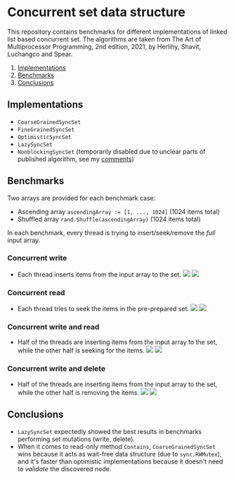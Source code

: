 # Concurrent set data structure 
This repository contains benchmarks for different implementations of linked list based concurrent set. 
The algorithms are taken from The Art of Multiprocessor Programming, 2nd edition, 2021, by Herlihy, Shavit, Luchangco and Spear.

1. [Implementations](#Implementations)
2. [Benchmarks](#Benchmarks)
3. [Conclusions](#Conclusions)

## Implementations

- `CoarseGrainedSyncSet`
- `FineGrainedSyncSet`
- `OptimisticSyncSet`
- `LazySyncSet`
- `NonblockingSyncSet` (temporarily disabled due to unclear parts of published algorithm, see my [comments](https://github.com/vitalyisaev2/concurrent_set/blob/main/set_nonblocking.go#L3))

## Benchmarks

Two arrays are provided for each benchmark case:

- Ascending array `ascendingArray := [1, ..., 1024]` (1024 items total)
- Shuffled array `rand.Shuffle(ascendingArray)` (1024 items total)

In each benchmark, every thread is trying to insert/seek/remove the *full* input array.

### Concurrent write
- Each thread inserts items from the input array to the set.
![](report/insert_ascending_array.svg)
![](report/insert_shuffled_array.svg)

### Concurrent read 
- Each thread tries to seek the items in the pre-prepared set.
![](report/contains_ascending_array.svg)
![](report/contains_shuffled_array.svg)
  
### Concurrent write and read
- Half of the threads are inserting items from the input array to the set, while the other half is seeking for the items.
![](report/insert_and_contains_ascending_array.svg)
![](report/insert_and_contains_shuffled_array.svg)

### Concurrent write and delete
- Half of the threads are inserting items from the input array to the set, while the other half is removing the items.
![](report/insert_and_remove_ascending_array.svg)
![](report/insert_and_remove_shuffled_array.svg)
  
## Conclusions

* `LazySyncSet` expectedly showed the best results in benchmarks performing set mutations (write, delete).
* When it comes to read-only method `Contains`, `CoarseGrainedSyncSet` wins because it acts as wait-free data structure (due to `sync.RWMutex`),
  and it's faster than optimistic implementations because it doesn't need to *validate* the discovered node.